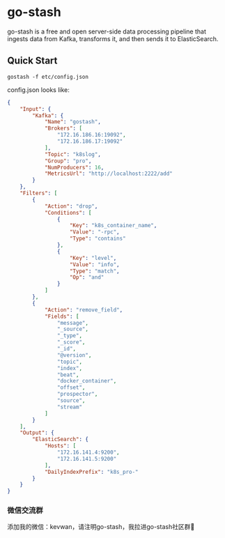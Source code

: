 # go-stash

go-stash is a free and open server-side data processing pipeline that ingests data from Kafka, transforms it, and then sends it to ElasticSearch.

## Quick Start

```shell
gostash -f etc/config.json
```

config.json looks like:

```json
{
    "Input": {
        "Kafka": {
            "Name": "gostash",
            "Brokers": [
                "172.16.186.16:19092",
                "172.16.186.17:19092"
            ],
            "Topic": "k8slog",
            "Group": "pro",
            "NumProducers": 16,
            "MetricsUrl": "http://localhost:2222/add"
        }
    },
    "Filters": [
        {
            "Action": "drop",
            "Conditions": [
                {
                    "Key": "k8s_container_name",
                    "Value": "-rpc",
                    "Type": "contains"
                },
                {
                    "Key": "level",
                    "Value": "info",
                    "Type": "match",
                    "Op": "and"
                }
            ]
        },
        {
            "Action": "remove_field",
            "Fields": [
                "message",
                "_source",
                "_type",
                "_score",
                "_id",
                "@version",
                "topic",
                "index",
                "beat",
                "docker_container",
                "offset",
                "prospector",
                "source",
                "stream"
            ]
        }
    ],
    "Output": {
        "ElasticSearch": {
            "Hosts": [
                "172.16.141.4:9200",
                "172.16.141.5:9200"
            ],
            "DailyIndexPrefix": "k8s_pro-"
        }
    }
}
```

### 微信交流群

添加我的微信：kevwan，请注明go-stash，我拉进go-stash社区群🤝